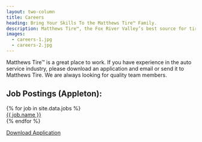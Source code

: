 ```yaml
---
layout: two-column
title: Careers
heading: Bring Your Skills To the Matthews Tire™ Family.
description: Matthews Tire™, the Fox River Valley’s best source for tires and auto service is often hiring auto technicians in Green Bay, Appleton, Fond du Lac and Waupaca.
images:
  - careers-1.jpg
  - careers-2.jpg
---
```


Matthews Tire™ is a great place to work. If you have experience in the auto service industry, please download an application and email or send it to Matthews Tire. We are always looking for quality team members.

## Job Postings (Appleton):

<div class="row">
  {% for job in site.data.jobs %}
    <div class="col-md-4 col-sm-6">
      <a class="btn btn-default btn-wide" href="{{ job.link }}">{{ job.name }}</a>
    </div>
  {% endfor %}
</div>

<a href="/documents/application.pdf" class="btn btn-primary">Download Application</a>
